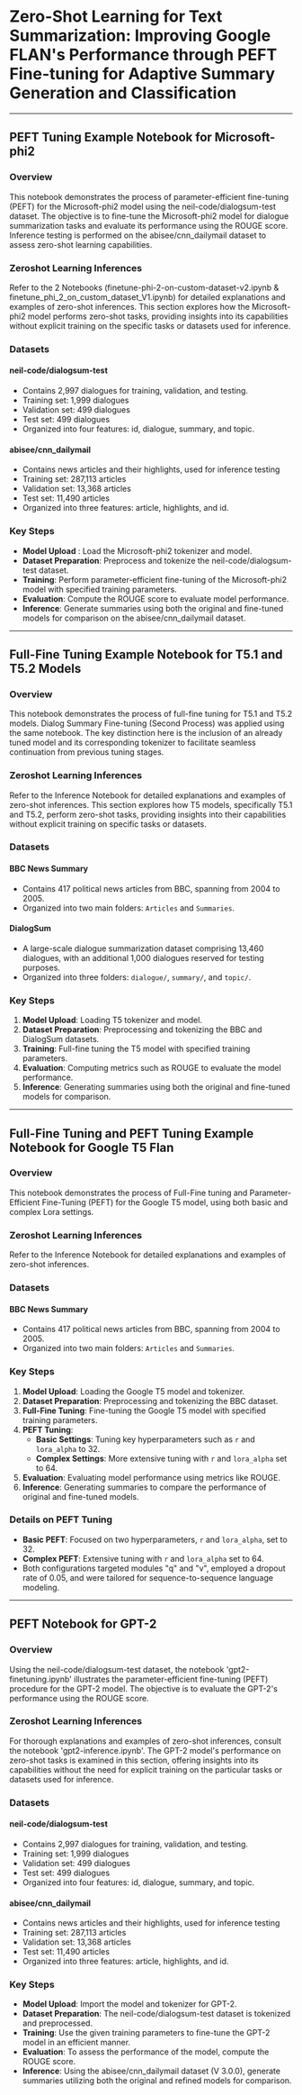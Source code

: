 
# Zero-Shot Learning for Text Summarization: Improving Google FLAN's Performance through PEFT Fine-tuning for Adaptive Summary Generation and Classification

---

## PEFT Tuning Example Notebook for Microsoft-phi2
### Overview
This notebook demonstrates the process of parameter-efficient fine-tuning (PEFT) for the Microsoft-phi2 model using the neil-code/dialogsum-test dataset. The objective is to fine-tune the Microsoft-phi2 model for dialogue summarization tasks and evaluate its performance using the ROUGE score. Inference testing is performed on the abisee/cnn_dailymail dataset to assess zero-shot learning capabilities.

### Zeroshot Learning Inferences
Refer to the 2 Notebooks (finetune-phi-2-on-custom-dataset-v2.ipynb & finetune_phi_2_on_custom_dataset_V1.ipynb) for detailed explanations and examples of zero-shot inferences. This section explores how the Microsoft-phi2 model performs zero-shot tasks, providing insights into its capabilities without explicit training on the specific tasks or datasets used for inference.

### Datasets
#### neil-code/dialogsum-test
- Contains 2,997 dialogues for training, validation, and testing.
- Training set: 1,999 dialogues
- Validation set: 499 dialogues
- Test set: 499 dialogues
- Organized into four features: id, dialogue, summary, and topic.

#### abisee/cnn_dailymail
- Contains news articles and their highlights, used for inference testing
- Training set: 287,113 articles
- Validation set: 13,368 articles
- Test set: 11,490 articles
- Organized into three features: article, highlights, and id.

### Key Steps
- **Model Upload** : Load the Microsoft-phi2 tokenizer and model.
- **Dataset Preparation**: Preprocess and tokenize the neil-code/dialogsum-test dataset.
- **Training**: Perform parameter-efficient fine-tuning of the Microsoft-phi2 model with specified training parameters.
- **Evaluation**: Compute the ROUGE score to evaluate model performance.
- **Inference**: Generate summaries using both the original and fine-tuned models for comparison on the abisee/cnn_dailymail dataset.

---


## Full-Fine Tuning Example Notebook for T5.1 and T5.2 Models

### Overview
This notebook demonstrates the process of full-fine tuning for T5.1 and T5.2 models. Dialog Summary Fine-tuning (Second Process) was applied using the same notebook. The key distinction here is the inclusion of an already tuned model and its corresponding tokenizer to facilitate seamless continuation from previous tuning stages.

### Zeroshot Learning Inferences
Refer to the Inference Notebook for detailed explanations and examples of zero-shot inferences. This section explores how T5 models, specifically T5.1 and T5.2, perform zero-shot tasks, providing insights into their capabilities without explicit training on specific tasks or datasets.

### Datasets

#### BBC News Summary
- Contains 417 political news articles from BBC, spanning from 2004 to 2005.
- Organized into two main folders: `Articles` and `Summaries`.

#### DialogSum
- A large-scale dialogue summarization dataset comprising 13,460 dialogues, with an additional 1,000 dialogues reserved for testing purposes.
- Organized into three folders: `dialogue/`, `summary/`, and `topic/`.

### Key Steps
1. **Model Upload**: Loading T5 tokenizer and model.
2. **Dataset Preparation**: Preprocessing and tokenizing the BBC and DialogSum datasets.
3. **Training**: Full-fine tuning the T5 model with specified training parameters.
4. **Evaluation**: Computing metrics such as ROUGE to evaluate the model performance.
5. **Inference**: Generating summaries using both the original and fine-tuned models for comparison.

---

## Full-Fine Tuning and PEFT Tuning Example Notebook for Google T5 Flan

### Overview
This notebook demonstrates the process of Full-Fine tuning and Parameter-Efficient Fine-Tuning (PEFT) for the Google T5 model, using both basic and complex Lora settings.

### Zeroshot Learning Inferences
Refer to the Inference Notebook for detailed explanations and examples of zero-shot inferences.

### Datasets

#### BBC News Summary
- Contains 417 political news articles from BBC, spanning from 2004 to 2005.
- Organized into two main folders: `Articles` and `Summaries`.

### Key Steps
1. **Model Upload**: Loading the Google T5 model and tokenizer.
2. **Dataset Preparation**: Preprocessing and tokenizing the BBC dataset.
3. **Full-Fine Tuning**: Fine-tuning the Google T5 model with specified training parameters.
4. **PEFT Tuning**: 
   - **Basic Settings**: Tuning key hyperparameters such as `r` and `lora_alpha` to 32.
   - **Complex Settings**: More extensive tuning with `r` and `lora_alpha` set to 64.
5. **Evaluation**: Evaluating model performance using metrics like ROUGE.
6. **Inference**: Generating summaries to compare the performance of original and fine-tuned models.

### Details on PEFT Tuning
- **Basic PEFT**: Focused on two hyperparameters, `r` and `lora_alpha`, set to 32.
- **Complex PEFT**: Extensive tuning with `r` and `lora_alpha` set to 64.
- Both configurations targeted modules "q" and "v", employed a dropout rate of 0.05, and were tailored for sequence-to-sequence language modeling.

---

## PEFT Notebook for GPT-2
### Overview
Using the neil-code/dialogsum-test dataset, the notebook 'gpt2-finetuning.ipynb' illustrates the parameter-efficient fine-tuning (PEFT) procedure for the GPT-2 model. The objective is to evaluate the GPT-2's performance using the ROUGE score. 

### Zeroshot Learning Inferences
For thorough explanations and examples of zero-shot inferences, consult the notebook 'gpt2-inference.ipynb'. The GPT-2 model's performance on zero-shot tasks is examined in this section, offering insights into its capabilities without the need for explicit training on the particular tasks or datasets used for inference.

### Datasets
#### neil-code/dialogsum-test
- Contains 2,997 dialogues for training, validation, and testing.
- Training set: 1,999 dialogues
- Validation set: 499 dialogues
- Test set: 499 dialogues
- Organized into four features: id, dialogue, summary, and topic.

#### abisee/cnn_dailymail
- Contains news articles and their highlights, used for inference testing
- Training set: 287,113 articles
- Validation set: 13,368 articles
- Test set: 11,490 articles
- Organized into three features: article, highlights, and id.

### Key Steps
- **Model Upload**: Import the model and tokenizer for GPT-2.
- **Dataset Preparation**: The neil-code/dialogsum-test dataset is tokenized and preprocessed.
- **Training**: Use the given training parameters to fine-tune the GPT-2 model in an efficient manner.
- **Evaluation**: To assess the performance of the model, compute the ROUGE score.
- **Inference**: Using the abisee/cnn_dailymail dataset (V 3.0.0), generate summaries utilizing both the original and refined models for comparison.

